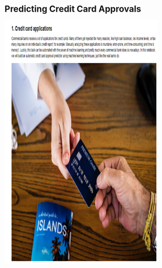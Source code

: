 <h1>Predicting Credit Card Approvals</h1>
<img src="1.PNG" alt="Description for image" width="800" height="800">